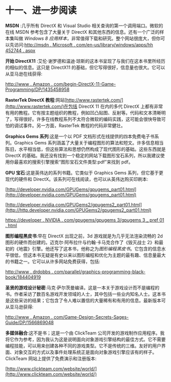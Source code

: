 # 十一、进一步阅读

**MSDN** :几乎所有 DirectX 和 Visual Studio 相关查询的第一个调用端口。微软的在线 MSDN 参考包含了大量关于 DirectX 和其他东西的信息。还有一个广泛的样本集叫做 *Windows 8 应用样本*，非常值得下载和研究。整个网站很庞大，但你可以先访问:[http://msdn . Microsoft . com/en-us/library/windows/apps/hh 452744 . aspx](http://msdn.microsoft.com/en-us/library/windows/apps/hh452744.aspx)

**开始 DirectX11** :艾伦·谢罗德和温迪·琼斯的这本书呈现了与我们在这本书里所经历的相似的信息。这只是 DirectX11 的基础，但它写得很好，信息量也很大。它可以从亚马逊在线获得:

[http://www . Amazon . com/begin-DirectX-11-Game-Programming/DP/1435458958](http://www.amazon.com/Beginning-DirectX-11-Game-Programming/dp/1435458958)

**RasterTek DirectX 教程**:网站[http://www.rastertek.com/](http://www.rastertek.com/)在包括 DirectX 11 在内的多代 DirectX 上都有非常有用的教程。它有按主题组织的教程，例如凹凸贴图、反射等。代码和文本清晰明了，写得很好。许多在线教程系列不太符合微软的编码实践，这可能会很快导致可怕的调试事件。另一方面，RasterTek 教程的代码非常健壮。

**Graphics Gems 系列**:这是一个以 PDF 文档形式在线提供的四本免费电子书系列。Graphics Gems 系列涵盖了大量关于编程图形的算法和短文。许多信息相当陈旧，水平相当低，但这些算法和思想仍然构成了现代图形的基础。这些东西就是 DirectX 的基础。我还没有找到一个稳定的网站下载图形宝石系列，所以我建议使用你最喜欢的搜索引擎搜索“图形宝石文件类型:pdf”来找到 pdf。

**GPU 宝石**:这是英伟达的系列书籍。它类似于 Graphics Gems 系列，但它基于更现代的硬件和 DirectX。该系列可在线阅读，也可以从英伟达购买印刷本:

[http://developer.nvidia.com/GPUGems/gpugems_part01.html](http://developer.nvidia.com/GPUGems/gpugems_part01.html)

[http://developer.nvidia.com/GPUGems2/gpugems2_part01.html](http://http.developer.nvidia.com/GPUGems2/gpugems2_part01.html)

[https://developer . NVIDIA . com/gpugems/gpugems 3/gpugems 3 _ pref 01 . html](https://developer.nvidia.com/gpugems/GPUGems3/gpugems3_pref01.html)

**图形编程黑皮书**:早在 DirectX 出现之前，3d 游戏就是为几乎无法渲染流畅的 2d 图形的硬件而创建的。迈克尔·阿布拉什与约翰·卡马克合作了《毁灭战士 2》和最初的《地震》引擎。他还写了这本书，他称之为*图形编程黑皮书*。它包含的信息水平很低，但这本书无疑是有史以来以图形编程和优化为主题的最有趣、信息量最大的书籍之一。它可以从许多网站免费获得，包括:

[http://www . drdobbs . com/parallel/graphics-programming-black-book/184404919](http://www.drdobbs.com/parallel/graphics-programming-black-book/184404919)

**圣贤的游戏设计秘密**:马克·萨尔茨曼编译。这是一本关于游戏设计而不是编程的书。作者采访了数百名游戏开发领域的人士，其中包括一些业内知名人士。这本书是这些采访的结果；它包含了令人难以置信的大量稀有和有用的信息。最新版本可从亚马逊获得:

[http://www . Amazon . com/Game-Design-Secrets-Sages-Guide/DP/1566869048](http://www.amazon.com/Game-Design-Secrets-Sages-Guide/dp/1566869048)

**多媒体融合**:这不是书；这是一个由 ClickTeam 公司开发的游戏制作应用程序。我将它作为参考，因为我认为这是说明面向对象游戏引擎结构的最佳方式。它不需要编程技能，可以用来创建各种不同的游戏类型。它不是传统的三维。友好的用户界面、对象交互的方式以及事件处理系统正是面向对象游戏引擎应该有的样子。ClickTeam 网站上提供了免费演示和注册版本:

[http://www.clickteam.com/website/world/](http://www.clickteam.com/website/world/)